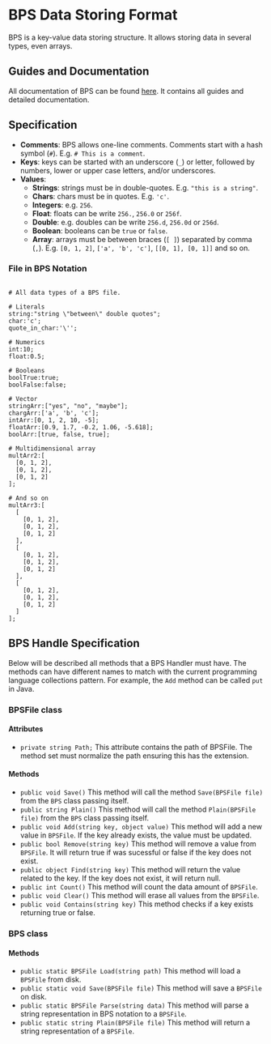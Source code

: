 # BPS Data Storing Format

BPS is a key-value data storing structure. It allows storing data in several types, even arrays.


## Guides and Documentation

All documentation of BPS can be found [here](https://bps-lib.github.io/). It contains all guides and detailed documentation.


## Specification

- **Comments**: BPS allows one-line comments. Comments start with a hash symbol (`#`). E.g. `# This is a comment`.
- **Keys**: keys can be started with an underscore (`_`) or letter, followed by numbers, lower or upper case letters, and/or underscores.
- **Values**:
  * **Strings**: strings must be in double-quotes. E.g. `"this is a string"`.
  * **Chars**: chars must be in quotes. E.g. `'c'`.
  * **Integers**: e.g. `256`.
  * **Float**: floats can be write `256.`, `256.0` or `256f`.
  * **Double**: e.g. doubles can be write `256.d`, `256.0d` or `256d`.
  * **Boolean**: booleans can be `true` or `false`.
  * **Array**: arrays must be between braces (`[ ]`) separated by comma (`,`). E.g. `[0, 1, 2]`, `['a', 'b', 'c']`, `[[0, 1], [0, 1]]` and so on.

### File in BPS Notation

```

# All data types of a BPS file.

# Literals
string:"string \"between\" double quotes";
char:'c';
quote_in_char:'\'';

# Numerics
int:10;
float:0.5;

# Booleans
boolTrue:true;
boolFalse:false;

# Vector
stringArr:["yes", "no", "maybe"];
chargArr:['a', 'b', 'c'];
intArr:[0, 1, 2, 10, -5];
floatArr:[0.9, 1.7, -0.2, 1.06, -5.618];
boolArr:[true, false, true];

# Multidimensional array
multArr2:[
  [0, 1, 2],
  [0, 1, 2],
  [0, 1, 2]
];

# And so on
multArr3:[
  [
    [0, 1, 2],
    [0, 1, 2],
    [0, 1, 2]
  ],
  [
    [0, 1, 2],
    [0, 1, 2],
    [0, 1, 2]
  ],
  [
    [0, 1, 2],
    [0, 1, 2],
    [0, 1, 2]
  ]
];

```

## BPS Handle Specification

Below will be described all methods that a BPS Handler must have. The methods can have different names to match with the current programming language collections pattern. For example, the `Add` method can be called `put` in Java.

### BPSFile class

#### Attributes
- `private string Path;`
This attribute contains the path of BPSFile. The method set must normalize the path ensuring this has the extension.

#### Methods

- `public void Save()`
This method will call the method `Save(BPSFile file)` from the `BPS` class passing itself.
- `public string Plain()`
This method will call the method `Plain(BPSFile file)` from the `BPS` class passing itself.
- `public void Add(string key, object value)`
This method will add a new value in `BPSFile`. If the key already exists, the value must be updated.
- `public bool Remove(string key)`
This method will remove a value from `BPSFile`. It will return true if was sucessful or false if the key does not exist.
- `public object Find(string key)`
This method will return the value related to the key. If the key does not exist, it will return null.
- `public int Count()`
This method will count the data amount of `BPSFile`.
- `public void Clear()`
This method will erase all values from the `BPSFile`.
- `public void Contains(string key)`
This method checks if a key exists returning true or false.

### BPS class

#### Methods
- `public static BPSFile Load(string path)`
This method will load a `BPSFile` from disk.
- `public static void Save(BPSFile file)`
This method will save a `BPSFile` on disk.
- `public static BPSFile Parse(string data)`
This method will parse a string representation in BPS notation to a `BPSFile`.
- `public static string Plain(BPSFile file)`
This method will return a string representation of a `BPSFile`.
